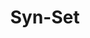 ---
word: "true"

title: "Syn-Set"

categories: ['']

tags: ['Syn', 'Set']

arwords: 'فئة المترادفات'

arexps: []

enwords: ['Syn-Set']

enexps: []

arlexicons: 'ف'

enlexicons: 'S'

authors: ['Ruqayya Roshdy']

translators: ['']

citations: 'مقدمة في حوسبة اللغة العربية'

sources: 'مركز الملك عبدالله بن عبدالعزيز الدولي لخدمة اللغة العربية'

slug: ""
---